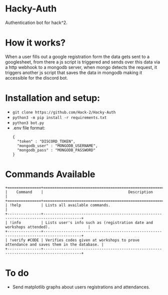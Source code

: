 # Hacky-Auth
Authentication bot for hack^2.


# How it works?
When a user fills out a google registration form the data gets sent to a googlesheet, from there a js script is triggered and sends over this data via a http webhook to a mongodb server, 
when mongo detects the request, it triggers another js script that saves the data in mongodb making it accessible for the discord bot. 

# Installation and setup:
* ```git clone https://github.com/Hack-2/Hacky-Auth```
* ```python3 -m pip install -r requirements.txt```
* ```python3 bot.py```
* .env file format:
    ```
    {
      "token" : "DISCORD_TOKEN",
      "mongodb_user" : "MONGODB_USERNAME",
      "mongodb_pass" : "MONGODB_PASSWORD"
    }
  ```

# Commands Available

 
    +===============+=======================================================================================+
    |    Command    |                                      Description                                      |
    +===============+=======================================================================================+
    | !help         | Lists all available commands.                                                         |
    +---------------+---------------------------------------------------------------------------------------+
    | !info         | Lists user's info such as (registration date and workshops attended).                 |
    +---------------+---------------------------------------------------------------------------------------+
    | !verify #CODE | Verifies codes given at workshops to prove attendance and saves them in the database. |
    +---------------+---------------------------------------------------------------------------------------+


# To do
* Send matplotlib graphs about users registrations and attendances.


